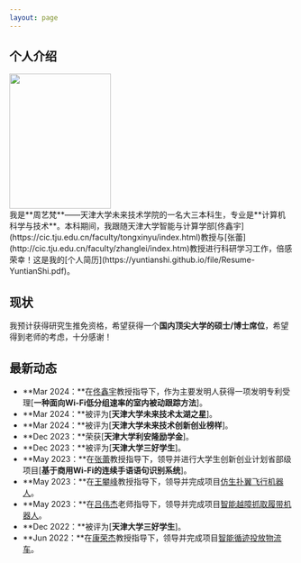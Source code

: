 ```yaml
---
layout: page
---
```


## 个人介绍
<img src="https://caihanlin.com/caihanlin.jpg" class="floatpic" width="180" height="240">
<br>
我是**周艺梵**——天津大学未来技术学院的一名大三本科生，专业是**计算机科学与技术**。本科期间，我跟随天津大学智能与计算学部[佟鑫宇](https://cic.tju.edu.cn/faculty/tongxinyu/index.html)教授与[张蕾](http://cic.tju.edu.cn/faculty/zhanglei/index.htm)教授进行科研学习工作，倍感荣幸！这是我的[个人简历](https://yuntianshi.github.io/file/Resume-YuntianShi.pdf)。

## 现状

我预计获得研究生推免资格，希望获得一个**国内顶尖大学的硕士/博士席位**，希望得到老师的考虑，十分感谢！

## 最新动态

- **Mar 2024：**在[佟鑫宇](https://cic.tju.edu.cn/faculty/tongxinyu/index.html)教授指导下，作为主要发明人获得一项发明专利受理[**一种面向Wi-Fi低分组速率的室内被动跟踪方法**]。
- **Mar 2024：**被评为[**天津大学未来技术太湖之星**]。
- **Mar 2024：**被评为[**天津大学未来技术创新创业榜样**]。
- **Dec 2023：**荣获[**天津大学利安隆励学金**]。
- **Dec 2023：**被评为[**天津大学三好学生**]。
- **May 2023：**在[张蕾](http://cic.tju.edu.cn/faculty/zhanglei/index.htm)教授指导下，领导并进行大学生创新创业计划省部级项目[**基于商用Wi-Fi的连续手语语句识别系统**]。
- **May 2023：**在[王攀峰](http://me.tju.edu.cn/faculty_teachers.action?cla=5&teacherid=1810)教授指导下，领导并完成项目[仿生扑翼飞行机器人](https://github.com/YuntianShi/Bionic-Flapping-Wing-Aircraft)。
- **May 2023：**在[吕伟杰](http://seea.tju.edu.cn/info/1126/2117.htm)老师指导下，领导并完成项目[智能越障抓取履带机器人](https://github.com/YuntianShi/Intelligent-Handling-Crawler-Robot)。
- **Dec 2022：**被评为[**天津大学三好学生**]。
- **Jun 2022：**在[康荣杰](http://me.tju.edu.cn/faculty_teachers.action?cla=5&teacherid=1852)教授指导下，领导并完成项目[智能循迹投放物流车](https://github.com/YuntianShi/Intelligent-Logistics-Tracking-Car)。

